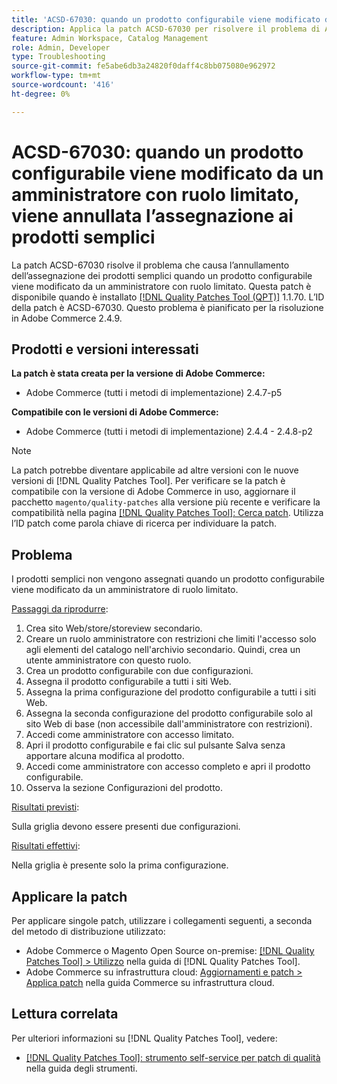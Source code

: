```yaml
---
title: 'ACSD-67030: quando un prodotto configurabile viene modificato da un amministratore con ruolo limitato, viene annullata l’assegnazione ai prodotti semplici'
description: Applica la patch ACSD-67030 per risolvere il problema di Adobe Commerce, a causa del quale i prodotti semplici non vengono assegnati quando un prodotto configurabile viene modificato da un amministratore con ruolo limitato.
feature: Admin Workspace, Catalog Management
role: Admin, Developer
type: Troubleshooting
source-git-commit: fe5abe6db3a24820f0daff4c8bb075080e962972
workflow-type: tm+mt
source-wordcount: '416'
ht-degree: 0%

---
```



# ACSD-67030: quando un prodotto configurabile viene modificato da un amministratore con ruolo limitato, viene annullata l’assegnazione ai prodotti semplici

La patch ACSD-67030 risolve il problema che causa l’annullamento dell’assegnazione dei prodotti semplici quando un prodotto configurabile viene modificato da un amministratore con ruolo limitato. Questa patch è disponibile quando è installato [[!DNL Quality Patches Tool (QPT)]](/help/tools/quality-patches-tool/quality-patches-tool-to-self-serve-quality-patches.md) 1.1.70. L’ID della patch è ACSD-67030. Questo problema è pianificato per la risoluzione in Adobe Commerce 2.4.9.


## Prodotti e versioni interessati

**La patch è stata creata per la versione di Adobe Commerce:**

* Adobe Commerce (tutti i metodi di implementazione) 2.4.7-p5

**Compatibile con le versioni di Adobe Commerce:**

* Adobe Commerce (tutti i metodi di implementazione) 2.4.4 - 2.4.8-p2

>[!NOTE]
>
>La patch potrebbe diventare applicabile ad altre versioni con le nuove versioni di [!DNL Quality Patches Tool]. Per verificare se la patch è compatibile con la versione di Adobe Commerce in uso, aggiornare il pacchetto `magento/quality-patches` alla versione più recente e verificare la compatibilità nella pagina [[!DNL Quality Patches Tool]: Cerca patch](https://experienceleague.adobe.com/tools/commerce-quality-patches/index.html). Utilizza l’ID patch come parola chiave di ricerca per individuare la patch.

## Problema

I prodotti semplici non vengono assegnati quando un prodotto configurabile viene modificato da un amministratore di ruolo limitato.

<u>Passaggi da riprodurre</u>:

1. Crea sito Web/store/storeview secondario.
1. Creare un ruolo amministratore con restrizioni che limiti l&#39;accesso solo agli elementi del catalogo nell&#39;archivio secondario. Quindi, crea un utente amministratore con questo ruolo.
1. Crea un prodotto configurabile con due configurazioni.
1. Assegna il prodotto configurabile a tutti i siti Web.
1. Assegna la prima configurazione del prodotto configurabile a tutti i siti Web.
1. Assegna la seconda configurazione del prodotto configurabile solo al sito Web di base (non accessibile dall&#39;amministratore con restrizioni).
1. Accedi come amministratore con accesso limitato.
1. Apri il prodotto configurabile e fai clic sul pulsante Salva senza apportare alcuna modifica al prodotto.
1. Accedi come amministratore con accesso completo e apri il prodotto configurabile.
1. Osserva la sezione Configurazioni del prodotto.


<u>Risultati previsti</u>:

Sulla griglia devono essere presenti due configurazioni.

<u>Risultati effettivi</u>:

Nella griglia è presente solo la prima configurazione.

## Applicare la patch

Per applicare singole patch, utilizzare i collegamenti seguenti, a seconda del metodo di distribuzione utilizzato:

* Adobe Commerce o Magento Open Source on-premise: [[!DNL Quality Patches Tool] > Utilizzo](/help/tools/quality-patches-tool/usage.md) nella guida di [!DNL Quality Patches Tool].
* Adobe Commerce su infrastruttura cloud: [Aggiornamenti e patch > Applica patch](https://experienceleague.adobe.com/docs/commerce-cloud-service/user-guide/develop/upgrade/apply-patches.html) nella guida Commerce su infrastruttura cloud.

## Lettura correlata

Per ulteriori informazioni su [!DNL Quality Patches Tool], vedere:

* [[!DNL Quality Patches Tool]: strumento self-service per patch di qualità](/help/tools/quality-patches-tool/quality-patches-tool-to-self-serve-quality-patches.md) nella guida degli strumenti.
